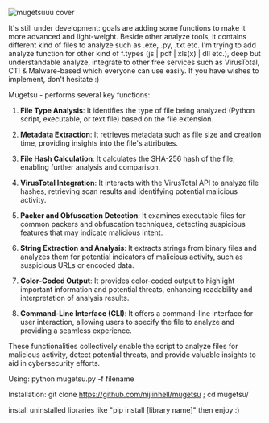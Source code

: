 ![mugetsuuu cover](https://github.com/nijiinhell/Mugetsu/assets/82414193/f8655ff4-75d5-4747-8747-9a1023faac15)

It's still under development: goals are adding some functions to make it more advanced and light-weight. Beside other analyze tools, it contains different kind of files to analyze such as .exe, .py, .txt etc.
I'm trying to add analyze function for other kind of f.types (js | pdf | xls(x) | dll etc.), deep but understandable analyze, integrate to other free services such as VirusTotal, CTI & Malware-based which everyone can use easily.
If you have wishes to implement, don't hesitate :)

Mugetsu - performs several key functions:

1. **File Type Analysis**: It identifies the type of file being analyzed (Python script, executable, or text file) based on the file extension.

2. **Metadata Extraction**: It retrieves metadata such as file size and creation time, providing insights into the file's attributes.

3. **File Hash Calculation**: It calculates the SHA-256 hash of the file, enabling further analysis and comparison.

4. **VirusTotal Integration**: It interacts with the VirusTotal API to analyze file hashes, retrieving scan results and identifying potential malicious activity.

5. **Packer and Obfuscation Detection**: It examines executable files for common packers and obfuscation techniques, detecting suspicious features that may indicate malicious intent.

6. **String Extraction and Analysis**: It extracts strings from binary files and analyzes them for potential indicators of malicious activity, such as suspicious URLs or encoded data.

7. **Color-Coded Output**: It provides color-coded output to highlight important information and potential threats, enhancing readability and interpretation of analysis results.

8. **Command-Line Interface (CLI)**: It offers a command-line interface for user interaction, allowing users to specify the file to analyze and providing a seamless experience.

These functionalities collectively enable the script to analyze files for malicious activity, detect potential threats, and provide valuable insights to aid in cybersecurity efforts.

Using: 
python mugetsu.py -f filename

Installation:
git clone https://github.com/nijiinhell/mugetsu ; cd mugetsu/

install uninstalled libraries like "pip install [library name]" then enjoy :)
